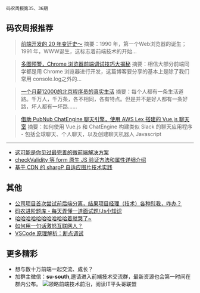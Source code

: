 `码农周报第35、36期`

码农周报推荐
-------

> [前端开发的 20 年变迁史～](https://mp.weixin.qq.com/s/WMLDiWIIUF84JyV8ykiV_g)
> 摘要：1990 年，第一个Web浏览器的诞生；1991 年，WWW诞生，这标志着前端技术的开始…

> [多图预警，Chrome 浏览器前端调试技巧大揭秘](https://mp.weixin.qq.com/s/3q_yblKxribOsdfXu9RHTw)
> 摘要：相信大部分前端同学都是用 Chrome 浏览器进行开发，这篇博客要分享的基本上是除了我们常用 console.log之外的…

> [一个月薪12000的北京程序员的真实生活](https://mp.weixin.qq.com/s/e5yx_7EdUx5ho6yaDyZvag)
> 摘要：每个人都有一条生活道路。千万人，千万条，各不相同，各有特点。但是并不是好人都有一条好路，坏人都有一坏路……

> [借助 PubNub ChatEngine 聊天引擎，使用 AWS Lex 搭建的 Vue.js 聊天室](https://javascriptweekly.com/link/50912/web)
> 摘要：如何使用 Vue.js 和 ChatEngine 构建类似 Slack 的聊天应用程序 - 包括全球聊天、个人聊天，以及创建聊天机器人
Javascript
-------
+ [这可能是你见过最完善的微前端解决方案](https://mp.weixin.qq.com/s/LWYu19rYUQDJP8l3Q2DXeQ)
+ [checkValidity 等 form 原生 JS 验证方法和属性详细介绍](https://www.zhangxinxu.com/wordpress/2019/08/js-checkvalidity-setcustomvalidity/)
+ [基于 CDN 的 sharpP 自适应图片技术实践](https://www.infoq.cn/article/iihT11p7DT2Wq4A6CZ95)

其他
-------
+ [公司项目首次尝试前后端分离，结果项目经理（技术）各种怼我，咋办？](https://mp.weixin.qq.com/s/xP8XdJthOMjjnfuaHAuCzw)
+ [码农进阶题库 - 每天弄懂一道面试题/Js小知识](https://www.javascriptc.com/interview-tips/zh_CN/javascript/)
+ [哈哈哈哈哈哈哈哈哈哈着就哭了~](https://mp.weixin.qq.com/s/8ATslWDTyyWQstgDStwb0g)
+ [如何用一句话激怒互联网人？](https://mp.weixin.qq.com/s/UgZK2xR-Vy-rkuttbWC_pQ)
+ [VSCode 原理解析：断点调试](https://mp.weixin.qq.com/s/qET5iXtrBZ2R4YRK_x1qzw)

更多精彩
-------
+ 想与数十万前端一起交流、成长？
+ 加群主微信：**su-south**,邀请进入前端技术交流群，最新资源也会第一时间在群内公布。
![领略前端技术前沿，阅读IT平头哥联盟](https://user-images.githubusercontent.com/18324563/70604044-d2df1800-1c32-11ea-9fcd-dd6cd1740cd8.png)





